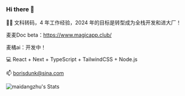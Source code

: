 ### Hi there 👋

👨‍💻 文科转码，4 年工作经验，2024 年的目标是转型成为全栈开发和进大厂！

麦麦Doc beta：https://www.magicapp.club/

麦橘ai：开发中！

💻 React + Next + TypeScript + TailwindCSS + Node.js

📫 borisdunk@sina.com

![maidangzhu's Stats](https://github-readme-stats.vercel.app/api?username=maidangzhu&theme=vue-dark&show_icons=true&hide_border=false&count_private=true)
